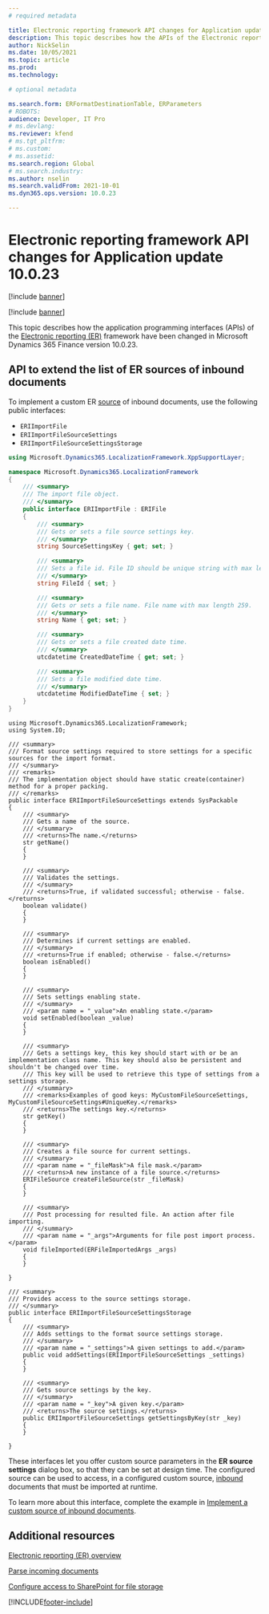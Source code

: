 ```yaml
---
# required metadata

title: Electronic reporting framework API changes for Application update 10.0.23
description: This topic describes how the APIs of the Electronic reporting (ER) framework have been changed in Microsoft Dynamics 365 Finance version 10.0.23.
author: NickSelin
ms.date: 10/05/2021
ms.topic: article
ms.prod: 
ms.technology: 

# optional metadata

ms.search.form: ERFormatDestinationTable, ERParameters
# ROBOTS: 
audience: Developer, IT Pro
# ms.devlang: 
ms.reviewer: kfend
# ms.tgt_pltfrm: 
# ms.custom: 
# ms.assetid: 
ms.search.region: Global 
# ms.search.industry: 
ms.author: nselin
ms.search.validFrom: 2021-10-01
ms.dyn365.ops.version: 10.0.23

---
```


# Electronic reporting framework API changes for Application update 10.0.23

[!include [banner](../includes/banner.md)]

[!include [banner](../includes/preview-banner.md)]

This topic describes how the application programming interfaces (APIs) of the [Electronic reporting (ER)](general-electronic-reporting.md) framework have been changed in Microsoft Dynamics 365 Finance version 10.0.23.

## <a name="er-api-extend-file-source"></a>API to extend the list of ER sources of inbound documents

To implement a custom ER [source](er-configure-data-import-sharepoint.md#configure-er-sources-for-the-er-format) of inbound documents, use the following public interfaces:

- `ERIImportFile`
- `ERIImportFileSourceSettings`
- `ERIImportFileSourceSettingsStorage`

```cs
using Microsoft.Dynamics365.LocalizationFramework.XppSupportLayer;

namespace Microsoft.Dynamics365.LocalizationFramework
{
    /// <summary>
    /// The import file object.
    /// </summary>
    public interface ERIImportFile : ERIFile
    {
        /// <summary>
        /// Gets or sets a file source settings key.
        /// </summary>
        string SourceSettingsKey { get; set; }

        /// <summary>
        /// Sets a file id. File ID should be unique string with max length 300.
        /// </summary>
        string FileId { set; }

        /// <summary>
        /// Gets or sets a file name. File name with max length 259.
        /// </summary>
        string Name { get; set; }

        /// <summary>
        /// Gets or sets a file created date time.
        /// </summary>
        utcdatetime CreatedDateTime { get; set; }

        /// <summary>
        /// Sets a file modified date time.
        /// </summary>
        utcdatetime ModifiedDateTime { set; }
    }
}
```

```xpp
using Microsoft.Dynamics365.LocalizationFramework;
using System.IO;

/// <summary>
/// Format source settings required to store settings for a specific sources for the import format.
/// </summary>
/// <remarks>
/// The implementation object should have static create(container) method for a proper packing.
/// </remarks>
public interface ERIImportFileSourceSettings extends SysPackable
{
    /// <summary>
    /// Gets a name of the source.
    /// </summary>
    /// <returns>The name.</returns>
    str getName()
    {
    }

    /// <summary>
    /// Validates the settings.
    /// </summary>
    /// <returns>True, if validated successful; otherwise - false.</returns>
    boolean validate()
    {
    }

    /// <summary>
    /// Determines if current settings are enabled.
    /// </summary>
    /// <returns>True if enabled; otherwise - false.</returns>
    boolean isEnabled()
    {
    }

    /// <summary>
    /// Sets settings enabling state.
    /// </summary>
    /// <param name = "_value">An enabling state.</param>
    void setEnabled(boolean _value)
    {
    }

    /// <summary>
    /// Gets a settings key, this key should start with or be an implementation class name. This key should also be persistent and shouldn't be changed over time.
    /// This key will be used to retrieve this type of settings from a settings storage.
    /// </summary>
    /// <remarks>Examples of good keys: MyCustomFileSourceSettings, MyCustomFileSourceSettings#UniqueKey.</remarks>
    /// <returns>The settings key.</returns>
    str getKey()
    {
    }

    /// <summary>
    /// Creates a file source for current settings.
    /// </summary>
    /// <param name = "_fileMask">A file mask.</param>
    /// <returns>A new instance of a file source.</returns>
    ERIFileSource createFileSource(str _fileMask)
    {
    }

    /// <summary>
    /// Post processing for resulted file. An action after file importing.
    /// </summary>
    /// <param name = "_args">Arguments for file post import process.</param>
    void fileImported(ERFileImportedArgs _args)
    {
    }

}
```

```xpp
/// <summary>
/// Provides access to the source settings storage.
/// </summary>
public interface ERIImportFileSourceSettingsStorage
{
    /// <summary>
    /// Adds settings to the format source settings storage.
    /// </summary>
    /// <param name = "_settings">A given settings to add.</param>
    public void addSettings(ERIImportFileSourceSettings _settings)
    {
    }

    /// <summary>
    /// Gets source settings by the key.
    /// </summary>
    /// <param name = "_key">A given key.</param>
    /// <returns>The source settings.</returns>
    public ERIImportFileSourceSettings getSettingsByKey(str _key)
    {
    }

}
```

These interfaces let you offer custom source parameters in the **ER source settings** dialog box, so that they can be set at design time. The configured source can be used to access, in a configured custom source, [inbound](general-electronic-reporting.md#FormatComponentInbound) documents that must be imported at runtime.

To learn more about this interface, complete the example in [Implement a custom source of inbound documents](er-custom-file-source.md).

## Additional resources

[Electronic reporting (ER) overview](general-electronic-reporting.md)

[Parse incoming documents](er-parse-incoming-documents.md)

[Configure access to SharePoint for file storage](er-configure-data-import-sharepoint.md)


[!INCLUDE[footer-include](../../../includes/footer-banner.md)]
